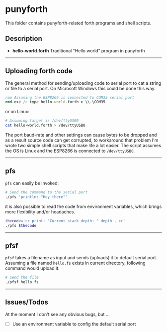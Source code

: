 # punyforth

This folder contains punyforth-related forth programs and shell scripts.

## Description

- **hello-world.forth** Traditional "Hello world" program in punyforth

---

## Uploading forth code

The general method for sending/uploading code to serial port to cat a string or file to a serial port. On Microsoft Windows this could be done this way:

```cmd
rem Assuming the ESP8266 is connected to COM35 serial port
cmd.exe /c type hello-world.forth > \\.\COM35
```

or on Linux:

```bash
# Assuming target is /dev/ttyUSB0
cat hello-world.forth > /dev/ttyUSB0
```

The port baud-rate and other settings can cause bytes to be dropped and as a result source code can get corrupted, to workaround that problem I'm wrote two simple shell scripts that make life a lot easier. The script assumes the OS is Linux and the ESP8266 is connected to `/dev/ttyUSB0`.

---

## pfs

`pfs` can easily be invoked:

```bash
# Send the command to the serial port
./pfs 'println: "Hey there"'
```

it is also possible to read the code from environment variables, which brings more flexibility and/or headaches.

```bash
thecode='cr print: "Current stack depth: " depth . cr'
./pfs $thecode
```

---

## pfsf

`pfsf` takes a filename as input and sends (uploads) it to default serial port.  Assuming a file named `hello.fs` exists in current directory, following command would upload it:

```bash
# Send the file
./pfsf hello.fs
```

---

## Issues/Todos

At the moment I don't see any obvious bugs, but ...

- [ ] Use an environment variable to config the default serial port



